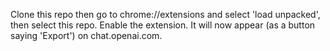 Clone this repo then go to chrome://extensions and select 'load unpacked', then select this repo. Enable the extension. It will now appear (as a button saying 'Export') on chat.openai.com.
